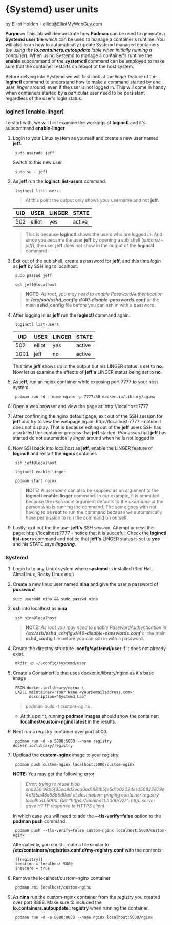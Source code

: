 # {Systemd} user units
by Elliot Holden - elliot@ElliotMyWebGuy.com

__Purpose:__ This lab will demonstrate how __Podman__ can be used to generate a __Systemd user file__ which can be used to manage a container's runtime. You will also learn how to automatically update Systemd managed containers (*by using the __io.containers.autoupdate__ lable when initially running a container*). When using Systemd to manage a container's runtime the __enable__ subcommand of the __systemctl__ command can be employed to make sure that the container restarts on reboot of the host system.

Before delving into Systemd we will first look at the *linger* feature of the **loginctl** command to understand how to make a command started by one user, *linger* around, even if the user is not logged in. This will come in handy when containers started by a particular user need to be persistant regardless of the user's login status.

### loginctl [enable-linger]
To start with, we will first examine the workings of __loginctl__ and it's subcommand __enable-linger__

1. Login to your Linux system as yourself and create a new user named __jeff__.

        sudo useradd jeff

   Switch to this new user

        sudo su - jeff

2. As __jeff__ run the __loginctl list-users__ command.

        loginctl list-users

   >At this point the output only shows *your* username and not __jeff__.

    |UID|USER|LINGER|STATE|
    |---|---|---|---|
    |502|elliot|yes|active|

   >This is because __loginctl__ shows the users who are *logged in*. And since you became the user __jeff__ by opening a sub shell (*sudo su - jeff*), the user __jeff__ does not show in the output of the __loginctl__ command

3. Exit out of the sub shell, create a password for __jeff__, and this time *login* as __jeff__ by SSH'ing to localhost.

        sudo passwd jeff

        ssh jeff@localhost

    > __NOTE:__ *As root, you may need to enable PasswordAuthentication in __/etc/ssh/sshd_config.d/40-disable-passwords.conf__* or the main __sshd_config__ file before you can ssh in with a password.

4. After logging in as __jeff__ run the __loginctl__ command again.

        loginctl list-users

    |UID|USER|LINGER|STATE|
    |---|---|---|---|
    |502|elliot|yes|active|
    |1001|jeff|no|active

   This time __jeff__ shows up in the output but his LINGER status is set to __no__. Now let us examine the effects of __jeff's__ LINGER status being set to __no__.

5. As __jeff__, run an nginx container while exposing port 7777 to your host system.

        podman run -d --name nginx -p 7777:80 docker.io/library/nginx

7. Open a web browser and view the page at: http://localhost:7777

8. After confirming the nginx default page, exit out of the SSH session for __jeff__ and try to vew the webpage again: http://localhost:7777 - notice it does not display. That is because exiting out of the __jeff__ users SSH has also killed the container process that __jeff__ started. *Processes* that __jeff__ has started do not automatically *linger* around when he is not logged in.

9. Now SSH back into localhost as __jeff__, enable the LINGER feature of __loginctl__ and restart the __nginx__ container.

        ssh jeff@localhost

        loginctl enable-linger

        podman start nginx
        
   >__NOTE:__ A *username* can also be supplied as an argument to the __loginctl enable-linger__ command. In our example, it is ommitted because the *username* argument defaults to the *username* of the person who is running the command. The same goes with not having to be __root__ to run the command because we automatically have permission to run the command on ourself.

10. Lastly, exit out the the user __jeff's__ SSH session. Attempt access the page: http://localhost:7777 - notice that it is succeful. Check the __loginctl list-users__ command and notice that __jeff's__ LINGER status is set to ***yes*** and his STATE says ***lingering***.

### Systemd
1. Login to to any Linux system where __systemd__ is installed (Red Hat, AlmaLinux, Rocky Linux etc.) 

2.  Create a new linux user named __nina__ and give the user a password of *__password__*

        sudo useradd nina && sudo passwd nina
3. __ssh__ into localhost as __nina__
        
        ssh nina@localhost

    > __NOTE:__ *As root you may need to enable PasswordAuthentication in __/etc/ssh/sshd_config.d/40-disable-passwords.conf__* or the main __sshd_config__ file before you can ssh in with a password.

4. Create the directoy structure __.confg/systemd/user__ if it does not already exist.

        mkdir -p ~/.config/systemd/user

5. Create a Containerfile that uses docker.io/library/nginx as it's base image

        FROM docker.io/library/nginx \
        LABEL maintainer="Your Name <your@emailaddress.com>"
              description="Systemd Lab"

    >podman build -t custom-nginx .

    * At this point, running __podman images__ should show the container: __localhost/custom-nginx latest__ in the results.

6. Next run a registry container over port 5000.

        podman run -d -p 5000:5000 --name registry docker.io/library/registry

7. Updload the __custom-nginx__ image to your registry

        podman push custom-nginx localhost:5000/custom-nginx
        
    __NOTE:__ You may get the following error

   >*Error: trying to reuse blob sha256:98b5f35ea9d3eca6ed1881b5fe5d1e02024e1450822879e4c13bb48c9386d0ad at destination: pinging container registry localhost:5000: Get "https://localhost:5000/v2/": http: server gave HTTP response to HTTPS client*

   In which case you will need to add the __--tls-verify=false__ option to the __podman push__ command.

        podman push --tls-verify=false custom-nginx localhost:5000/custom-nginx

   Alternatively, you could create a file similar to **/etc/containers/registries.conf.d/my-registry.conf** with the contents:

        [[registry]] 
        location = localhost:5000
        insecure = true

8. Remove the localhost/custom-nginx container

        podman rmi localhost/custom-nginx

8. As __nina__ run the custom-nginx container from the registry you created over port 8888. Make sure to included the __io.containers.autoupdate=registry__ when running the container.

        podman run -d -p 8888:8080 --name nginx localhost:5000/nginx
